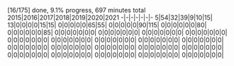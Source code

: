 [16/175] done, 9.1% progress, 697 minutes total
2015|2016|2017|2018|2019|2020|2021
-|-|-|-|-|-|-
5|54|32|39|9|10|15|
13|0|0|0|0|15|15|
0|0|0|0|0|65|55|
0|0|0|0|0|90|115|
0|0|0|0|0|0|80|
0|0|0|0|0|0|85|
0|0|0|0|0|0|0|
0|0|0|0|0|0|0|
0|0|0|0|0|0|0|
0|0|0|0|0|0|0|
0|0|0|0|0|0|0|
0|0|0|0|0|0|0|
0|0|0|0|0|0|0|
0|0|0|0|0|0|0|
0|0|0|0|0|0|0|
0|0|0|0|0|0|0|
0|0|0|0|0|0|0|
0|0|0|0|0|0|0|
0|0|0|0|0|0|0|
0|0|0|0|0|0|0|
0|0|0|0|0|0|0|
0|0|0|0|0|0|0|
0|0|0|0|0|0|0|
0|0|0|0|0|0|0|
0|0|0|0|0|0|0|
